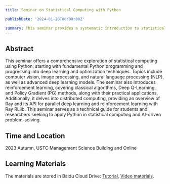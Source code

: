 ```yaml
---
title: Seminar on Statistical Computing with Python

publishDate: '2024-01-28T00:00:00Z'

summary: This seminar provides a systematic introduction to statistical computing with Python, covering deep learning, reinforcement learning, and distributed computing techniques.
---
```


## Abstract
This seminar offers a comprehensive exploration of statistical computing using Python, starting with fundamental Python programming and progressing into deep learning and optimization techniques. Topics include computer vision, image processing, and natural language processing (NLP), as well as advanced deep learning models. The seminar also introduces reinforcement learning, covering classical algorithms, Deep Q-Learning, and Policy Gradient (PG) methods, along with their practical applications. Additionally, it delves into distributed computing, providing an overview of Ray and its API for parallel deep learning and reinforcement learning with Ray RLlib. This seminar serves as a technical guide for students and researchers seeking to apply Python in statistical computing and AI-driven problem-solving.

## Time and Location

2023 Autumn, USTC Management Science Building and Online



## Learning Materials

The materials are stored in Baidu Cloud Drive: [Tutorial](https://pan.baidu.com/s/1MgDt-kpnB0BS28De7N8itg?pwd=4i5c), [Video materials](https://pan.baidu.com/s/1maBVF7PzLIj80ipSJRFftA?pwd=3w6u).
